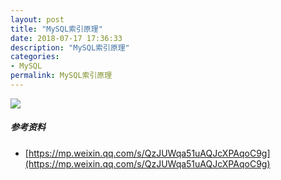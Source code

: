 ```yaml
---
layout: post
title: "MySQL索引原理"
date: 2018-07-17 17:36:33
description: "MySQL索引原理"
categories:
- MySQL
permalink: MySQL索引原理
---
```


![](/assets/img/MySQL索引原理.jpg)

##### 参考资料
* [https://mp.weixin.qq.com/s/QzJUWqa51uAQJcXPAqoC9g](https://mp.weixin.qq.com/s/QzJUWqa51uAQJcXPAqoC9g)
